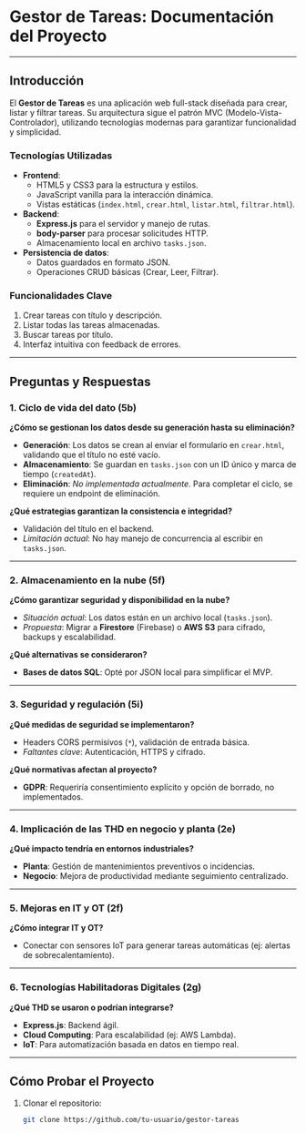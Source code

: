 # Gestor de Tareas: Documentación del Proyecto  

---

## **Introducción**  
El **Gestor de Tareas** es una aplicación web full-stack diseñada para crear, listar y filtrar tareas. Su arquitectura sigue el patrón MVC (Modelo-Vista-Controlador), utilizando tecnologías modernas para garantizar funcionalidad y simplicidad.  

### **Tecnologías Utilizadas**  
- **Frontend**:  
  - HTML5 y CSS3 para la estructura y estilos.  
  - JavaScript vanilla para la interacción dinámica.  
  - Vistas estáticas (`index.html`, `crear.html`, `listar.html`, `filtrar.html`).  
- **Backend**:  
  - **Express.js** para el servidor y manejo de rutas.  
  - **body-parser** para procesar solicitudes HTTP.  
  - Almacenamiento local en archivo `tasks.json`.  
- **Persistencia de datos**:  
  - Datos guardados en formato JSON.  
  - Operaciones CRUD básicas (Crear, Leer, Filtrar).  

### **Funcionalidades Clave**  
1. Crear tareas con título y descripción.  
2. Listar todas las tareas almacenadas.  
3. Buscar tareas por título.  
4. Interfaz intuitiva con feedback de errores.  

---

## **Preguntas y Respuestas**  

### **1. Ciclo de vida del dato (5b)**  
**¿Cómo se gestionan los datos desde su generación hasta su eliminación?**  
- **Generación**: Los datos se crean al enviar el formulario en `crear.html`, validando que el título no esté vacío.  
- **Almacenamiento**: Se guardan en `tasks.json` con un ID único y marca de tiempo (`createdAt`).  
- **Eliminación**: *No implementada actualmente*. Para completar el ciclo, se requiere un endpoint de eliminación.  

**¿Qué estrategias garantizan la consistencia e integridad?**  
- Validación del título en el backend.  
- *Limitación actual*: No hay manejo de concurrencia al escribir en `tasks.json`.  

---

### **2. Almacenamiento en la nube (5f)**  
**¿Cómo garantizar seguridad y disponibilidad en la nube?**  
- *Situación actual*: Los datos están en un archivo local (`tasks.json`).  
- *Propuesta*: Migrar a **Firestore** (Firebase) o **AWS S3** para cifrado, backups y escalabilidad.  

**¿Qué alternativas se consideraron?**  
- **Bases de datos SQL**: Opté por JSON local para simplificar el MVP.  

---

### **3. Seguridad y regulación (5i)**  
**¿Qué medidas de seguridad se implementaron?**  
- Headers CORS permisivos (`*`), validación de entrada básica.  
- *Faltantes clave*: Autenticación, HTTPS y cifrado.  

**¿Qué normativas afectan al proyecto?**  
- **GDPR**: Requeriría consentimiento explícito y opción de borrado, no implementados.  

---

### **4. Implicación de las THD en negocio y planta (2e)**  
**¿Qué impacto tendría en entornos industriales?**  
- **Planta**: Gestión de mantenimientos preventivos o incidencias.  
- **Negocio**: Mejora de productividad mediante seguimiento centralizado.  

---

### **5. Mejoras en IT y OT (2f)**  
**¿Cómo integrar IT y OT?**  
- Conectar con sensores IoT para generar tareas automáticas (ej: alertas de sobrecalentamiento).  

---

### **6. Tecnologías Habilitadoras Digitales (2g)**  
**¿Qué THD se usaron o podrían integrarse?**  
- **Express.js**: Backend ágil.  
- **Cloud Computing**: Para escalabilidad (ej: AWS Lambda).  
- **IoT**: Para automatización basada en datos en tiempo real.  

---

## **Cómo Probar el Proyecto**  
1. Clonar el repositorio:  
   ```bash  
   git clone https://github.com/tu-usuario/gestor-tareas  
